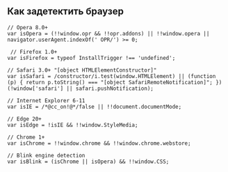  ## Как задетектить браузер

    // Opera 8.0+
    var isOpera = (!!window.opr && !!opr.addons) || !!window.opera || navigator.userAgent.indexOf(' OPR/') >= 0;

     // Firefox 1.0+
    var isFirefox = typeof InstallTrigger !== 'undefined';

    // Safari 3.0+ "[object HTMLElementConstructor]" 
    var isSafari = /constructor/i.test(window.HTMLElement) || (function (p) { return p.toString() === "[object SafariRemoteNotification]"; })   (!window['safari'] || safari.pushNotification);

    // Internet Explorer 6-11
    var isIE = /*@cc_on!@*/false || !!document.documentMode;

    // Edge 20+
    var isEdge = !isIE && !!window.StyleMedia;

    // Chrome 1+
    var isChrome = !!window.chrome && !!window.chrome.webstore;

    // Blink engine detection
    var isBlink = (isChrome || isOpera) && !!window.CSS;
